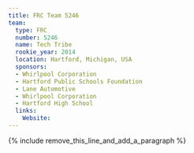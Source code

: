 ```yaml
---
title: FRC Team 5246
team:
  type: FRC
  number: 5246
  name: Tech Tribe
  rookie_year: 2014
  location: Hartford, Michigan, USA
  sponsors:
  - Whirlpool Corporation
  - Hartford Public Schools Foundation
  - Lane Automotive
  - Whirlpool Corporation
  - Hartford High School
  links:
    Website:
---
```


{% include remove_this_line_and_add_a_paragraph %}